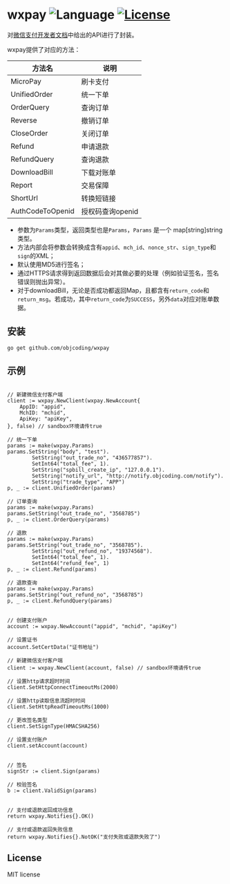 # wxpay ![Language](https://img.shields.io/badge/language-Go-orange.svg) [![License](https://img.shields.io/badge/license-MIT-blue.svg)](./LICENSE.md)

对[微信支付开发者文档](https://pay.weixin.qq.com/wiki/doc/api/index.html)中给出的API进行了封装。

wxpay提供了对应的方法：

| 方法名              | 说明          |
| ---------------- | ----------- |
| MicroPay         | 刷卡支付        |
| UnifiedOrder     | 统一下单        |
| OrderQuery       | 查询订单        |
| Reverse          | 撤销订单        |
| CloseOrder       | 关闭订单        |
| Refund           | 申请退款        |
| RefundQuery      | 查询退款        |
| DownloadBill     | 下载对账单       |
| Report           | 交易保障        |
| ShortUrl         | 转换短链接       |
| AuthCodeToOpenid | 授权码查询openid |

* 参数为`Params`类型，返回类型也是`Params`，`Params` 是一个 map[string]string 类型。
* 方法内部会将参数会转换成含有`appid`、`mch_id`、`nonce_str`、`sign_type`和`sign`的XML；
* 默认使用MD5进行签名；
* 通过HTTPS请求得到返回数据后会对其做必要的处理（例如验证签名，签名错误则抛出异常）。
* 对于downloadBill，无论是否成功都返回Map，且都含有`return_code`和`return_msg`。若成功，其中`return_code`为`SUCCESS`，另外`data`对应对账单数据。


## 安装

```
go get github.com/objcoding/wxpay

```


## 示例

```cgo

// 新建微信支付客户端
client := wxpay.NewClient(wxpay.NewAccount{
	AppID: "appid",
	MchID: "mchid",
	ApiKey: "apiKey",
}, false) // sandbox环境请传true

// 统一下单
params := make(wxpay.Params)
params.SetString("body", "test").
		SetString("out_trade_no", "436577857").
		SetInt64("total_fee", 1).
		SetString("spbill_create_ip", "127.0.0.1").
		SetString("notify_url", "http://notify.objcoding.com/notify").
		SetString("trade_type", "APP")
p, _ := client.UnifiedOrder(params)

// 订单查询
params := make(wxpay.Params)
params.SetString("out_trade_no", "3568785")
p, _ := client.OrderQuery(params)

// 退款
params := make(wxpay.Params)
params.SetString("out_trade_no", "3568785").
		SetString("out_refund_no", "19374568").
		SetInt64("total_fee", 1).
		SetInt64("refund_fee", 1)
p, _ := client.Refund(params)

// 退款查询
params := make(wxpay.Params)
params.SetString("out_refund_no", "3568785")
p, _ := client.RefundQuery(params)

```

```cgo

// 创建支付账户
account := wxpay.NewAccount("appid", "mchid", "apiKey")

// 设置证书
account.SetCertData("证书地址")

// 新建微信支付客户端
client := wxpay.NewClient(account, false) // sandbox环境请传true

// 设置http请求超时时间
client.SetHttpConnectTimeoutMs(2000)

// 设置http读取信息流超时时间
client.SetHttpReadTimeoutMs(1000)

// 更改签名类型
client.SetSignType(HMACSHA256)

// 设置支付账户
client.setAccount(account)

```

```cgo

// 签名
signStr := client.Sign(params)

// 校验签名
b := client.ValidSign(params)

```

```cgo

// 支付或退款返回成功信息
return wxpay.Notifies{}.OK()

// 支付或退款返回失败信息
return wxpay.Notifies{}.NotOK("支付失败或退款失败了")

```


## License
MIT license
